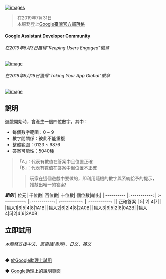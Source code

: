 [![images](https://lh3.googleusercontent.com/37WMonxA2I_uxBu1YQNZ6QGikAIvYLYAz_3xQf5pzKI-ce8ziO7zT-0fGeddbXGL-ggwQvYS37zH7A=s81)](https://assistant.google.com/services/a/uid/000000b5033b5e97)
 
>在2019年7月31日  
>本服務登上[Google臺灣官方部落格](https://taiwan.googleblog.com/2019/07/google_31.html?m=1&fbclid=IwAR1pEfrGuM1E46B0lkbT_47vvfb7yBRI08eC_y3yT5ig0ihO5uI-xsi2UPU)

#### Google Assistant Developer Community
###### 在2019年6月3日獲得"Keeping Users Engaged"徽章 
[![image](https://i.imgur.com/JUffzAJ.png)](https://developers.google.com/assistant/community/developer-community-program)  
 ###### 在2019年9月16日獲得"Taking Your App Global"徽章
[![image](https://i.imgur.com/WH77t3L.png)](https://developers.google.com/assistant/community/developer-community-program)
 
說明
-------
遊戲開始時，會產生一個四位數字，其中：  
* 每個數字範圍：0 ~ 9  
* 數字間關係：彼此不能重複    
* 整體範圍：0123 ~ 9876    
* 答案可能性：5040種  
   
>「A」：代表有數值在答案中且位置正確  
>「B」：代表有數值在答案中但位置不正確
>> 玩家在這個遊戲中要做的，即利用隨機的數字與系統給予的提示，  
>> 推敲出唯一的答案!  
  
***範例***
| 位元| 千位數| 百位數| 十位數| 個位數|輸出|
| ---------- | :-----------:  | :-----------: | :-----------: | :-----------: | :-----------: |
| 正確答案  | 5| 2| 4|7|  |
|輸入1|6|5|4|8|1A1B|
|輸入2|6|2|4|8|2A0B|
|輸入3|6|5|2|8|0A2B|
|輸入4|5|2|4|6|3A0B|

立即試用
-------
###### *本服務支援中文、廣東話(香港)、日文、英文*  
◆ [於Google助理上試用](https://assistant.google.com/services/invoke/uid/000000b5033b5e97)
  
◆ [Google助理上的說明頁面](https://assistant.google.com/services/a/uid/000000b5033b5e97)

